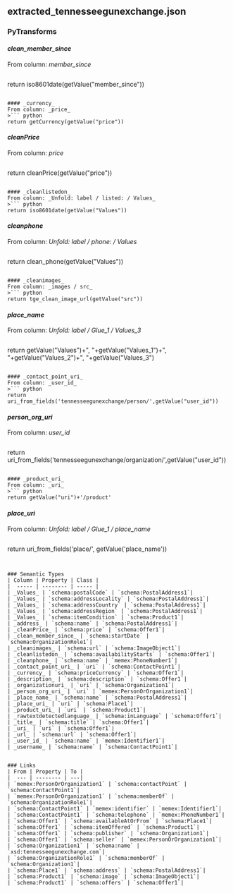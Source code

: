 ## extracted_tennesseegunexchange.json

### PyTransforms
#### _clean_member_since_
From column: _member_since_
>``` python
return iso8601date(getValue("member_since"))
```

#### _currency_
From column: _price_
>``` python
return getCurrency(getValue("price"))
```

#### _cleanPrice_
From column: _price_
>``` python
return cleanPrice(getValue("price"))
```

#### _cleanlistedon_
From column: _Unfold: label / listed: / Values_
>``` python
return iso8601date(getValue("Values"))
```

#### _cleanphone_
From column: _Unfold: label / phone: / Values_
>``` python
return clean_phone(getValue("Values"))
```

#### _cleanimages_
From column: _images / src_
>``` python
return tge_clean_image_url(getValue("src"))
```

#### _place_name_
From column: _Unfold: label / Glue_1 / Values_3_
>``` python
return getValue("Values")+", "+getValue("Values_1")+", "+getValue("Values_2")+", "+getValue("Values_3")
```

#### _contact_point_uri_
From column: _user_id_
>``` python
return uri_from_fields('tennesseegunexchange/person/',getValue("user_id"))
```

#### _person_org_uri_
From column: _user_id_
>``` python
return uri_from_fields('tennesseegunexchange/organization/',getValue("user_id"))
```

#### _product_uri_
From column: _uri_
>``` python
return getValue("uri")+'/product'
```

#### _place_uri_
From column: _Unfold: label / Glue_1 / place_name_
>``` python
return uri_from_fields('place/', getValue('place_name'))
```


### Semantic Types
| Column | Property | Class |
|  ----- | -------- | ----- |
| _Values_ | `schema:postalCode` | `schema:PostalAddress1`|
| _Values_ | `schema:addressLocality` | `schema:PostalAddress1`|
| _Values_ | `schema:addressCountry` | `schema:PostalAddress1`|
| _Values_ | `schema:addressRegion` | `schema:PostalAddress1`|
| _Values_ | `schema:itemCondition` | `schema:Product1`|
| _address_ | `schema:name` | `schema:PostalAddress1`|
| _cleanPrice_ | `schema:price` | `schema:Offer1`|
| _clean_member_since_ | `schema:startDate` | `schema:OrganizationRole1`|
| _cleanimages_ | `schema:url` | `schema:ImageObject1`|
| _cleanlistedon_ | `schema:availabilityStarts` | `schema:Offer1`|
| _cleanphone_ | `schema:name` | `memex:PhoneNumber1`|
| _contact_point_uri_ | `uri` | `schema:ContactPoint1`|
| _currency_ | `schema:priceCurrency` | `schema:Offer1`|
| _description_ | `schema:description` | `schema:Offer1`|
| _organizationuri_ | `uri` | `schema:Organization1`|
| _person_org_uri_ | `uri` | `memex:PersonOrOrganization1`|
| _place_name_ | `schema:name` | `schema:PostalAddress1`|
| _place_uri_ | `uri` | `schema:Place1`|
| _product_uri_ | `uri` | `schema:Product1`|
| _rawtextdetectedlanguage_ | `schema:inLanguage` | `schema:Offer1`|
| _title_ | `schema:title` | `schema:Offer1`|
| _uri_ | `uri` | `schema:Offer1`|
| _url_ | `schema:url` | `schema:Offer1`|
| _user_id_ | `schema:name` | `memex:Identifier1`|
| _username_ | `schema:name` | `schema:ContactPoint1`|


### Links
| From | Property | To |
|  --- | -------- | ---|
| `memex:PersonOrOrganization1` | `schema:contactPoint` | `schema:ContactPoint1`|
| `memex:PersonOrOrganization1` | `schema:memberOf` | `schema:OrganizationRole1`|
| `schema:ContactPoint1` | `memex:identifier` | `memex:Identifier1`|
| `schema:ContactPoint1` | `schema:telephone` | `memex:PhoneNumber1`|
| `schema:Offer1` | `schema:availableAtOrFrom` | `schema:Place1`|
| `schema:Offer1` | `schema:itemOffered` | `schema:Product1`|
| `schema:Offer1` | `schema:publisher` | `schema:Organization1`|
| `schema:Offer1` | `schema:seller` | `memex:PersonOrOrganization1`|
| `schema:Organization1` | `schema:name` | `xsd:tennesseegunexchange.com`|
| `schema:OrganizationRole1` | `schema:memberOf` | `schema:Organization1`|
| `schema:Place1` | `schema:address` | `schema:PostalAddress1`|
| `schema:Product1` | `schema:image` | `schema:ImageObject1`|
| `schema:Product1` | `schema:offers` | `schema:Offer1`|
